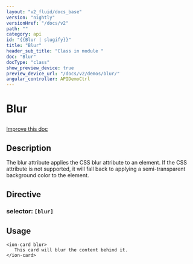 ```yaml
---
layout: "v2_fluid/docs_base"
version: "nightly"
versionHref: "/docs/v2"
path: ""
category: api
id: "{{Blur | slugify}}"
title: "Blur"
header_sub_title: "Class in module "
doc: "Blur"
docType: "class"
show_preview_device: true
preview_device_url: "/docs/v2/demos/blur/"
angular_controller: APIDemoCtrl 
---
```










<h1 class="api-title">


Blur






</h1>

<a class="improve-component-docs" href='http://github.com/driftyco/ionic2/edit/master/ionic/components/blur/blur.ts#L0'>
Improve this doc
</a> 






<!-- description -->
<h2>Description</h2>

<p>The blur attribute applies the CSS blur attribute to an element. If the CSS attribute is not supported,
it will fall back to applying a semi-transparent background color to the element.</p>


<h2>Directive</h2>
<h3>selector: <code>[blur]</code></h3>
<!-- @usage tag -->

<h2>Usage</h2>

<pre><code class="lang-html">&lt;ion-card blur&gt;
   This card will blur the content behind it.
&lt;/ion-card&gt;
</code></pre>




<!-- @property tags -->


<!-- methods on the class --><!-- related link --><!-- end content block -->


<!-- end body block -->

